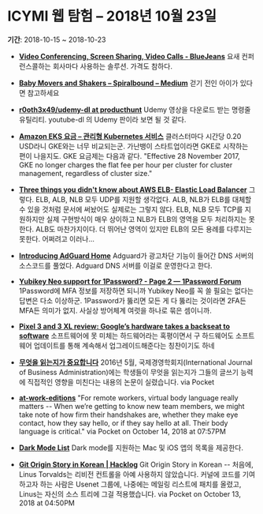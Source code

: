 # ICYMI 웹 탐험 – 2018년 10월 23일

**기간**: 2018-10-15 ~ 2018-10-23

* **[Video Conferencing, Screen Sharing, Video Calls - BlueJeans](https://www.bluejeans.com/)**
	요새 컨퍼런스콜하는 회사마다 사용하는 솔루션. 가격도 참하다.
* **[Baby Movers and Shakers – Spiralbound – Medium](https://medium.com/spiralbound/baby-movers-and-shakers-d85c368bd40f?source=ifttt--------------1)**
	걷기 전인 아이가 있다면 참고하세요
* **[r0oth3x49/udemy-dl at producthunt](https://github.com/r0oth3x49/udemy-dl?ref=producthunt)**
	Udemy 영상을 다운로드 받는 명령줄 유틸리티. youtube-dl 의 Udemy 판이라 보면 될 것 같다.
* **[Amazon EKS 요금 – 관리형 Kubernetes 서비스](https://aws.amazon.com/ko/eks/pricing/)**
	클러스터마다 시간당 0.20 USD라니 GKE와는 너무 비교되는군. 가난뱅이 스타트업이라면 GKE로 시작하는 편이 나을지도. GKE 요금제는 다음과 같다.
"Effective 28 November 2017, GKE no longer charges the flat fee per hour per cluster for cluster management, regardless of cluster size."
	
* **[Three things you didn't know about AWS ELB- Elastic Load Balancer](https://www.sumologic.com/blog/using-sumo/aws-elb-3-things-to-know/)**
	그렇다. ELB, ALB, NLB 모두 UDP를 지원할 생각없다. ALB, NLB가 ELB를 대체할 수 있을 것처럼 문서에 써놨어도 실제로는 그렇지 않다. ELB, NLB 모두 TCP를 지원하지만 실제 구현방식이 매우 상이하고 NLB가 ELB의 영역을 모두 처리하지는 못한다. ALB도 마찬가지이다. 더 뛰어난 영역이 있지만 ELB의 모든 용례를 다루지는 못한다. 어쩌려고 이러나... 
* **[Introducing AdGuard Home](https://adguard.com/en/blog/introducing-adguard-home/)**
	Adguard가 광고차단 기능이 들어간 DNS 서버의 소스코드를 풀었다. Adguard DNS 서버를 이걸로 운영한다고 한다.
* **[Yubikey Neo support for 1Password? - Page 2 — 1Password Forum](https://discussions.agilebits.com/discussion/92730/yubikey-neo-support-for-1password)**
	1Password에 MFA 정보를 저장하면 되니까 Yubikey Neo를 꼭 쓸 필요는 없다는 답변은 다소 이상하군. 1Password가 뚫리면 모든 게 다 뚫리는 것이라면 2FA든 MFA든 의미가 없지. 사실상 방어체계 여럿을 하나로 묶은 셈이니까.
* **[Pixel 3 and 3 XL review: Google’s hardware takes a backseat to software](https://www.engadget.com/2018/10/15/google-pixel-3-pixel-3-xl-review-android-pie/)**
	소프트웨어에 못 미체는 하드웨어라는 혹평이면서 구 하드웨어도 소프트웨어 업데이트를 통해 계속해서 업그레이드해준다는 칭찬이기도 하네
* **[무엇을 읽는지가 중요합니다](http://newspeppermint.com/2018/10/15/m-reading/)**
	2016년 5월, 국제경영학회지(International Journal of Business Administration)에는 학생들이 무엇을 읽는지가 그들의 글쓰기 능력에 직접적인 영향을 미친다는 내용의 논문이 실렸습니다. via Pocket
* **[at-work-editions](https://qz.com/work/1422524/digital-body-language-is-important-for-remote-workers/)**
	"For remote workers, virtual body language really matters -- When we’re getting to know new team members, we might take note of how firm their handshakes are, whether they make eye contact, how they say hello, or if they say hello at all. Their body language is critical."
	via Pocket on October 14, 2018 at 07:57PM
* **[Dark Mode List](https://darkmodelist.com/)**
	Dark mode를 지원하는 Mac 및 iOS 앱의 목록을 제공한다. 
* **[Git Origin Story in Korean | Hacklog](https://sjp38.github.io/post/git_origin_story_ko/)**
	Git Origin Story in Korean -- 처음에, Linus Torvalds는 리비전 컨트롤을 아예 사용하지 않았습니다. 커널에 코드를 기여하고자 하는 사람은 Usenet 그룹에, 나중에는 메일링 리스트에 패치를 올렸고, Linus는 자신의 소스 트리에 그걸 적용했습니다. via Pocket on October 13, 2018 at 04:50PM

